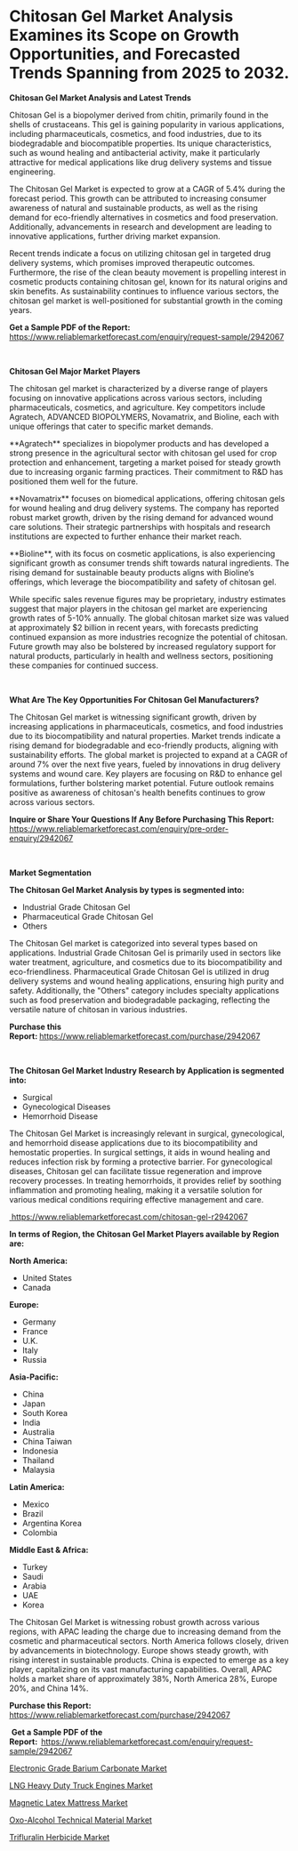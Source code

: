 <p><h1>Chitosan Gel Market Analysis Examines its Scope on Growth Opportunities, and Forecasted Trends Spanning from 2025 to 2032.</h1></p><p><strong>Chitosan Gel Market Analysis and Latest Trends</strong></p>
<p><p>Chitosan Gel is a biopolymer derived from chitin, primarily found in the shells of crustaceans. This gel is gaining popularity in various applications, including pharmaceuticals, cosmetics, and food industries, due to its biodegradable and biocompatible properties. Its unique characteristics, such as wound healing and antibacterial activity, make it particularly attractive for medical applications like drug delivery systems and tissue engineering.</p><p>The Chitosan Gel Market is expected to grow at a CAGR of 5.4% during the forecast period. This growth can be attributed to increasing consumer awareness of natural and sustainable products, as well as the rising demand for eco-friendly alternatives in cosmetics and food preservation. Additionally, advancements in research and development are leading to innovative applications, further driving market expansion. </p><p>Recent trends indicate a focus on utilizing chitosan gel in targeted drug delivery systems, which promises improved therapeutic outcomes. Furthermore, the rise of the clean beauty movement is propelling interest in cosmetic products containing chitosan gel, known for its natural origins and skin benefits. As sustainability continues to influence various sectors, the chitosan gel market is well-positioned for substantial growth in the coming years.</p></p>
<p><strong>Get a Sample PDF of the Report:&nbsp;</strong> <a href="https://www.reliablemarketforecast.com/enquiry/request-sample/2942067?utm_campaign=1832&utm_medium=2&utm_source=Github&utm_content=ia&utm_term=15032025&utm_id=chitosan-gel">https://www.reliablemarketforecast.com/enquiry/request-sample/2942067</a></p>
<p>&nbsp;</p>
<p><strong>Chitosan Gel Major Market Players</strong></p>
<p><p>The chitosan gel market is characterized by a diverse range of players focusing on innovative applications across various sectors, including pharmaceuticals, cosmetics, and agriculture. Key competitors include Agratech, ADVANCED BIOPOLYMERS, Novamatrix, and Bioline, each with unique offerings that cater to specific market demands.</p><p>**Agratech** specializes in biopolymer products and has developed a strong presence in the agricultural sector with chitosan gel used for crop protection and enhancement, targeting a market poised for steady growth due to increasing organic farming practices. Their commitment to R&D has positioned them well for the future.</p><p>**Novamatrix** focuses on biomedical applications, offering chitosan gels for wound healing and drug delivery systems. The company has reported robust market growth, driven by the rising demand for advanced wound care solutions. Their strategic partnerships with hospitals and research institutions are expected to further enhance their market reach.</p><p>**Bioline**, with its focus on cosmetic applications, is also experiencing significant growth as consumer trends shift towards natural ingredients. The rising demand for sustainable beauty products aligns with Bioline’s offerings, which leverage the biocompatibility and safety of chitosan gel.</p><p>While specific sales revenue figures may be proprietary, industry estimates suggest that major players in the chitosan gel market are experiencing growth rates of 5-10% annually. The global chitosan market size was valued at approximately $2 billion in recent years, with forecasts predicting continued expansion as more industries recognize the potential of chitosan. Future growth may also be bolstered by increased regulatory support for natural products, particularly in health and wellness sectors, positioning these companies for continued success.</p></p>
<p>&nbsp;</p>
<p><strong>What Are The Key Opportunities For Chitosan Gel Manufacturers?</strong></p>
<p><p>The Chitosan Gel market is witnessing significant growth, driven by increasing applications in pharmaceuticals, cosmetics, and food industries due to its biocompatibility and natural properties. Market trends indicate a rising demand for biodegradable and eco-friendly products, aligning with sustainability efforts. The global market is projected to expand at a CAGR of around 7% over the next five years, fueled by innovations in drug delivery systems and wound care. Key players are focusing on R&D to enhance gel formulations, further bolstering market potential. Future outlook remains positive as awareness of chitosan's health benefits continues to grow across various sectors.</p></p>
<p><strong>Inquire or Share Your Questions If Any Before Purchasing This Report:</strong> <a href="https://www.reliablemarketforecast.com/enquiry/pre-order-enquiry/2942067?utm_campaign=1832&utm_medium=2&utm_source=Github&utm_content=ia&utm_term=15032025&utm_id=chitosan-gel">https://www.reliablemarketforecast.com/enquiry/pre-order-enquiry/2942067</a></p>
<p>&nbsp;</p>
<p><strong>Market Segmentation</strong></p>
<p><strong>The Chitosan Gel Market Analysis by types is segmented into:</strong></p>
<p><ul><li>Industrial Grade Chitosan Gel</li><li>Pharmaceutical Grade Chitosan Gel</li><li>Others</li></ul></p>
<p><p>The Chitosan Gel market is categorized into several types based on applications. Industrial Grade Chitosan Gel is primarily used in sectors like water treatment, agriculture, and cosmetics due to its biocompatibility and eco-friendliness. Pharmaceutical Grade Chitosan Gel is utilized in drug delivery systems and wound healing applications, ensuring high purity and safety. Additionally, the "Others" category includes specialty applications such as food preservation and biodegradable packaging, reflecting the versatile nature of chitosan in various industries.</p></p>
<p><strong>Purchase this Report:&nbsp;</strong><a href="https://www.reliablemarketforecast.com/purchase/2942067?utm_campaign=1832&utm_medium=2&utm_source=Github&utm_content=ia&utm_term=15032025&utm_id=chitosan-gel">https://www.reliablemarketforecast.com/purchase/2942067</a></p>
<p>&nbsp;</p>
<p><strong>The Chitosan Gel Market Industry Research by Application is segmented into:</strong></p>
<p><ul><li>Surgical</li><li>Gynecological Diseases</li><li>Hemorrhoid Disease</li></ul></p>
<p><p>The Chitosan Gel Market is increasingly relevant in surgical, gynecological, and hemorrhoid disease applications due to its biocompatibility and hemostatic properties. In surgical settings, it aids in wound healing and reduces infection risk by forming a protective barrier. For gynecological diseases, Chitosan gel can facilitate tissue regeneration and improve recovery processes. In treating hemorrhoids, it provides relief by soothing inflammation and promoting healing, making it a versatile solution for various medical conditions requiring effective management and care.</p></p>
<p><a href="https://www.reliablemarketforecast.com/chitosan-gel-r2942067?utm_campaign=1832&utm_medium=2&utm_source=Github&utm_content=ia&utm_term=15032025&utm_id=chitosan-gel">&nbsp;https://www.reliablemarketforecast.com/chitosan-gel-r2942067</a></p>
<p><strong>In terms of Region, the Chitosan Gel Market Players available by Region are:</strong></p>
<p>
    <p> <strong> North America: </strong>
        <ul>
            <li>United States</li>
            <li>Canada</li>
        </ul>
        </p> 
    <p> <strong> Europe: </strong>
        <ul>
            <li>Germany</li>
            <li>France</li>
            <li>U.K.</li>
            <li>Italy</li>
            <li>Russia</li>
        </ul>
        </p> 
    <p> <strong> Asia-Pacific: </strong>
        <ul>
            <li>China</li>
            <li>Japan</li>
            <li>South Korea</li>
            <li>India</li>
            <li>Australia</li>
            <li>China Taiwan</li>
            <li>Indonesia</li>
            <li>Thailand</li>
            <li>Malaysia</li>
        </ul>
        </p> 
    <p> <strong> Latin America: </strong>
        <ul>
            <li>Mexico</li>
            <li>Brazil</li>
            <li>Argentina Korea</li>
            <li>Colombia</li>
        </ul>
        </p> 
    <p> <strong> Middle East & Africa: </strong>
        <ul>
            <li>Turkey</li>
            <li>Saudi</li>
            <li>Arabia</li>
            <li>UAE</li>
            <li>Korea</li>
        </ul>
    </p>
    </p>
<p><p>The Chitosan Gel Market is witnessing robust growth across various regions, with APAC leading the charge due to increasing demand from the cosmetic and pharmaceutical sectors. North America follows closely, driven by advancements in biotechnology. Europe shows steady growth, with rising interest in sustainable products. China is expected to emerge as a key player, capitalizing on its vast manufacturing capabilities. Overall, APAC holds a market share of approximately 38%, North America 28%, Europe 20%, and China 14%.</p></p>
<p><strong>Purchase this Report: </strong><a href="https://www.reliablemarketforecast.com/purchase/2942067?utm_campaign=1832&utm_medium=2&utm_source=Github&utm_content=ia&utm_term=15032025&utm_id=chitosan-gel">https://www.reliablemarketforecast.com/purchase/2942067</a></p>
<p>&nbsp;<strong>Get a Sample PDF of the Report:&nbsp;&nbsp;</strong><a href="https://www.reliablemarketforecast.com/enquiry/request-sample/2942067?utm_campaign=1832&utm_medium=2&utm_source=Github&utm_content=ia&utm_term=15032025&utm_id=chitosan-gel">https://www.reliablemarketforecast.com/enquiry/request-sample/2942067</a></p>
<p><strong></strong></p>
<p><p><a href="https://github.com/alefermeivys/Market-Research-Report-List-1/blob/main/electronic-grade-barium-carbonate-market.md?utm_campaign=1832&utm_medium=2&utm_source=Github&utm_content=ia&utm_term=15032025&utm_id=chitosan-gel">Electronic Grade Barium Carbonate Market</a></p><p><a href="https://github.com/thapabylers2/Market-Research-Report-List-1/blob/main/lng-heavy-duty-truck-engines-market.md?utm_campaign=1832&utm_medium=2&utm_source=Github&utm_content=ia&utm_term=15032025&utm_id=chitosan-gel">LNG Heavy Duty Truck Engines Market</a></p><p><a href="https://github.com/kluviabolofo/Market-Research-Report-List-1/blob/main/magnetic-latex-mattress-market.md?utm_campaign=1832&utm_medium=2&utm_source=Github&utm_content=ia&utm_term=15032025&utm_id=chitosan-gel">Magnetic Latex Mattress Market</a></p><p><a href="https://github.com/ryantindyaiz/Market-Research-Report-List-1/blob/main/oxo-alcohol-technical-material-market.md?utm_campaign=1832&utm_medium=2&utm_source=Github&utm_content=ia&utm_term=15032025&utm_id=chitosan-gel">Oxo-Alcohol Technical Material Market</a></p><p><a href="https://github.com/spehnluenaru/Market-Research-Report-List-1/blob/main/trifluralin-herbicide-market.md?utm_campaign=1832&utm_medium=2&utm_source=Github&utm_content=ia&utm_term=15032025&utm_id=chitosan-gel">Trifluralin Herbicide Market</a></p></p>